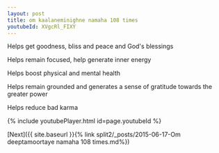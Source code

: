 ```yaml
---
layout: post
title: om kaalaneminighne namaha 108 times
youtubeId: XVgcRl_FIXY
---
```

 
 
Helps get goodness, bliss and peace and God's blessings
 
Helps remain focused, help generate inner energy 
 
Helps boost physical and mental health 
 
Helps remain grounded and generates a sense of gratitude towards the greater power 
 
Helps reduce bad karma
 
 
 
 


{% include youtubePlayer.html id=page.youtubeId %}
 
[Next]({{ site.baseurl }}{% link  split2/_posts/2015-06-17-Om deeptamoortaye namaha 108 times.md%})
 
